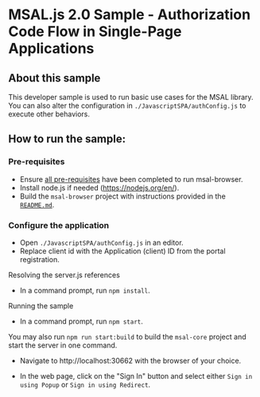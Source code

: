 # MSAL.js 2.0 Sample - Authorization Code Flow in Single-Page Applications

## About this sample
This developer sample is used to run basic use cases for the MSAL library. You can also alter the configuration in `./JavascriptSPA/authConfig.js` to execute other behaviors.

## How to run the sample:

### Pre-requisites
- Ensure [all pre-requisites](../lib/msal-browser/README.md#pre-requisites) have been completed to run msal-browser.
- Install node.js if needed (https://nodejs.org/en/).
- Build the `msal-browser` project with instructions provided in the [`README.md`](../lib/msal-browser/README.md).

### Configure the application
- Open `./JavascriptSPA/authConfig.js` in an editor.
- Replace client id with the Application (client) ID from the portal registration. 

Resolving the server.js references
- In a command prompt, run `npm install`.

Running the sample
- In a command prompt, run `npm start`.

You may also run `npm run start:build` to build the `msal-core` project and start the server in one command.

- Navigate to http://localhost:30662 with the browser of your choice.

- In the web page, click on the "Sign In" button and select either `Sign in using Popup` or `Sign in using Redirect`.
